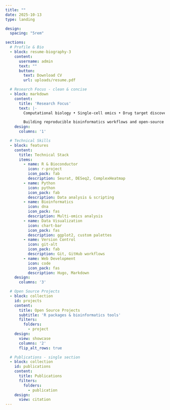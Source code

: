 ```yaml
---
title: ""
date: 2025-10-13
type: landing

design:
  spacing: "5rem"

sections:
  # Profile & Bio
  - block: resume-biography-3
    content:
      username: admin
      text: ""
      button:
        text: Download CV
        url: uploads/resume.pdf

  # Research Focus - clean & concise
  - block: markdown
    content:
      title: 'Research Focus'
      text: |-
        Computational biology • Single-cell omics • Drug target discovery

        Building reproducible bioinformatics workflows and open-source tools.
    design:
      columns: '1'

  # Technical Skills
  - block: features
    content:
      title: Technical Stack
      items:
        - name: R & Bioconductor
          icon: r-project
          icon_pack: fab
          description: Seurat, DESeq2, ComplexHeatmap
        - name: Python
          icon: python
          icon_pack: fab
          description: Data analysis & scripting
        - name: Bioinformatics
          icon: dna
          icon_pack: fas
          description: Multi-omics analysis
        - name: Data Visualization
          icon: chart-bar
          icon_pack: fas
          description: ggplot2, custom palettes
        - name: Version Control
          icon: git-alt
          icon_pack: fab
          description: Git, GitHub workflows
        - name: Web Development
          icon: code
          icon_pack: fas
          description: Hugo, Markdown
    design:
      columns: '3'

  # Open Source Projects
  - block: collection
    id: projects
    content:
      title: Open Source Projects
      subtitle: 'R packages & bioinformatics tools'
      filters:
        folders:
          - project
    design:
      view: showcase
      columns: '2'
      flip_alt_rows: true

  # Publications - single section
  - block: collection
    id: publications
    content:
      title: Publications
      filters:
        folders:
          - publication
    design:
      view: citation
---
```

